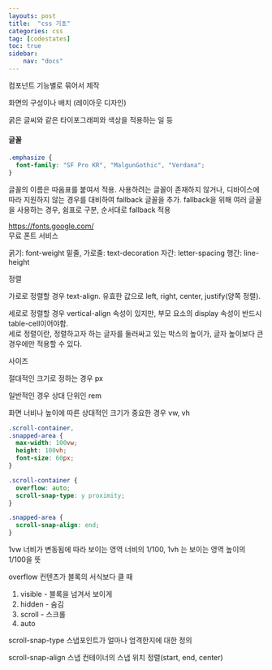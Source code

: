 ```yaml
---
layouts: post
title:  "css 기초"
categories: css
tag: [codestates]
toc: true
sidebar:
    nav: "docs"
---
```


컴포넌트 기능별로 묶어서 제작

화면의 구성이나 배치 (레이아웃 디자인)

굵은 글씨와 같은 타이포그래피와 색상을 적용하는 일 등

#### 글꼴

```css
.emphasize {
  font-family: "SF Pro KR", "MalgunGothic", "Verdana";
}
```
글꼴의 이름은 따옴표를 붙여서 적용. 사용하려는 글꼴이 존재하지 않거나, 디바이스에 따라 지원하지 않는 경우를 대비하여 fallback 글꼴을 추가. fallback을 위해 여러 글꼴을 사용하는 경우, 쉼표로 구분, 순서대로 fallback 적용

https://fonts.google.com/ <br/>
무료 폰트 서비스

굵기: font-weight
밑줄, 가로줄: text-decoration
자간: letter-spacing
행간: line-height

정렬

가로로 정렬할 경우 text-align. 유효한 값으로 left, right, center, justify(양쪽 정렬).

세로로 정렬할 경우 vertical-align 속성이 있지만, 부모 요소의 display 속성이 반드시 table-cell이어야함.<br/>
세로 정렬이란, 정렬하고자 하는 글자를 둘러싸고 있는 박스의 높이가, 글자 높이보다 큰 경우에만 적용할 수 있다.

사이즈

절대적인 크기로 정하는 경우 px

일반적인 경우 상대 단위인 rem

화면 너비나 높이에 따른 상대적인 크기가 중요한 경우 vw, vh
```css
.scroll-container,
.snapped-area {
  max-width: 100vw;
  height: 100vh;
  font-size: 60px;
}

.scroll-container {
  overflow: auto;
  scroll-snap-type: y proximity;
}

.snapped-area {
  scroll-snap-align: end;
}

```
1vw 너비가 변동됨에 따라 보이는 영역 너비의 1/100, 1vh 는 보이는 영역 높이의 1/100을 뜻

overflow 컨텐츠가 블록의 서식보다 클 때
1. visible - 블록을 넘겨서 보이게
2. hidden - 숨김
3. scroll - 스크롤
4. auto

scroll-snap-type 스냅포인트가 얼마나 엄격한지에 대한 정의

scroll-snap-align 스냅 컨테이너의 스냅 위치 정렬(start, end, center)
